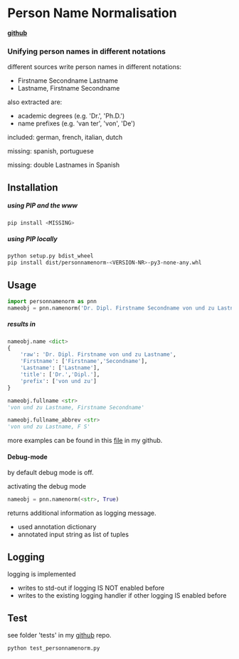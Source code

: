 # Person Name Normalisation
**[github](https://github.com/klauslippert/person-name-normalisation/)**

### Unifying person names in different notations

different sources write person names in different notations:

-  Firstname Secondname Lastname
-  Lastname, Firstname Secondname

also extracted are:

- academic degrees (e.g. 'Dr.', 'Ph.D.')
- name prefixes (e.g. 'van ter', 'von', 'De')

included: german, french, italian, dutch

missing: spanish, portuguese



missing: double Lastnames in Spanish

## Installation
##### using PIP and the www
```bash
pip install <MISSING>
```

##### using PIP locally
```bash
python setup.py bdist_wheel 
pip install dist/personnamenorm-<VERSION-NR>-py3-none-any.whl
```

## Usage
```python
import personnamenorm as pnn
nameobj = pnn.namenorm('Dr. Dipl. Firstname Secondname von und zu Lastname')
```

##### results in

```python
nameobj.name <dict>
{
    'raw': 'Dr. Dipl. Firstname von und zu Lastname',
    'Firstname': ['Firstname','Secondname'],
    'Lastname': ['Lastname'],
    'title': ['Dr.','Dipl.'],
    'prefix': ['von und zu']
}

nameobj.fullname <str>
'von und zu Lastname, Firstname Secondname'

nameobj.fullname_abbrev <str>
'von und zu Lastname, F S'
```
more examples can be found in this [file](https://github.com/klauslippert/person-name-normalisation/blob/main/tests/test_personnamenorm.py)  in my github. 

#### Debug-mode
by default debug mode is off.

activating the debug mode 
```python
nameobj = pnn.namenorm(<str>, True)
```
returns additional information as logging message.
- used annotation dictionary
- annotated input string as list of tuples

## Logging
logging is implemented

- writes to std-out if logging IS NOT enabled before 
- writes to the existing logging handler if other logging IS enabled before

## Test
see folder 'tests' in my [github](https://github.com/klauslippert/person-name-normalisation) repo.
```python
python test_personnamenorm.py
```

